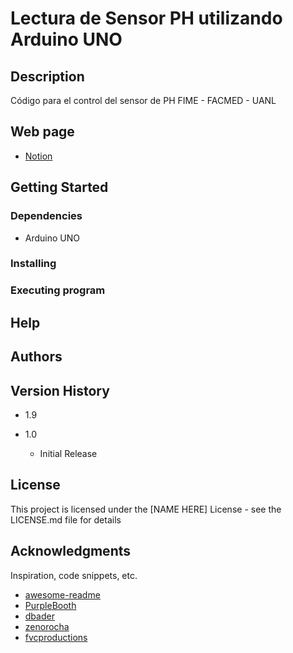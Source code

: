 
# Lectura de Sensor PH utilizando Arduino UNO


## Description

Código para el control del sensor de PH FIME - FACMED - UANL

## Web page
* [Notion](https://www.notion.so/didyde/Sensor-de-PH-7f4f04991f00416da952f725a3de9b77)

## Getting Started

### Dependencies

* Arduino UNO

### Installing


### Executing program


## Help


## Authors

## Version History

* 1.9

* 1.0
    * Initial Release

## License

This project is licensed under the [NAME HERE] License - see the LICENSE.md file for details

## Acknowledgments

Inspiration, code snippets, etc.
* [awesome-readme](https://github.com/matiassingers/awesome-readme)
* [PurpleBooth](https://gist.github.com/PurpleBooth/109311bb0361f32d87a2)
* [dbader](https://github.com/dbader/readme-template)
* [zenorocha](https://gist.github.com/zenorocha/4526327)
* [fvcproductions](https://gist.github.com/fvcproductions/1bfc2d4aecb01a834b46)


